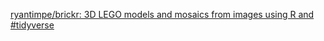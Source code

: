 
[ryantimpe/brickr: 3D LEGO models and mosaics from images using R and #tidyverse](https://github.com/ryantimpe/brickr)
